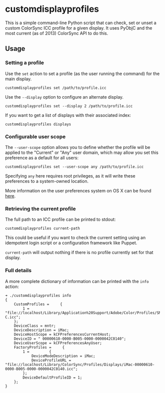 # customdisplayprofiles

This is a simple command-line Python script that can check, set or unset a custom ColorSync ICC profile for a given display. It uses PyObjC and the most current (as of 2013) ColorSync API to do this.

## Usage

### Setting a profile

Use the `set` action to set a profile (as the user running the command) for the main display.

`customdisplayprofiles set /path/to/profile.icc`

Use the `--display` option to configure an alternate display.

`customdisplayprofiles set --display 2 /path/to/profile.icc`

If you want to get a list of displays with their associated index:

`customdisplayprofiles displays`

### Configurable user scope

The `--user-scope` option allows you to define whether the profile will be applied to the "Current" or "Any" user domain, which may allow you set this preference as a default for all users:

`customdisplayprofiles set --user-scope any /path/to/profile.icc`

Specifying `any` here requires root privileges, as it will write these preferences to a system-owned location.

More information on the user preferences system on OS X can be found [here](https://developer.apple.com/library/mac/#documentation/userexperience/Conceptual/PreferencePanes/Concepts/Managing.html).

### Retrieving the current profile

The full path to an ICC profile can be printed to stdout:

`customdisplayprofiles current-path`

This could be useful if you want to check the current setting using an idempotent login script or a configuration framework like Puppet.

`current-path` will output nothing if there is no profile currently set for that display.

### Full details

A more complete dictionary of information can be printed with the `info` action:

<pre><code>➜ ./customdisplayprofiles info
{
    CustomProfiles =     {
        1 = "file://localhost/Library/Application%20Support/Adobe/Color/Profiles/SMPTE-C.icc";
    };
    DeviceClass = mntr;
    DeviceDescription = iMac;
    DeviceHostScope = kCFPreferencesCurrentHost;
    DeviceID = "<CFUUID 0x7fb6204abea0> 00000610-0000-B005-0000-0000042C0140";
    DeviceUserScope = kCFPreferencesAnyUser;
    FactoryProfiles =     {
        1 =         {
            DeviceModeDescription = iMac;
            DeviceProfileURL = "file://localhost/Library/ColorSync/Profiles/Displays/iMac-00000610-0000-B005-0000-0000042C0140.icc";
        };
        DeviceDefaultProfileID = 1;
    };
}
</pre></code>
